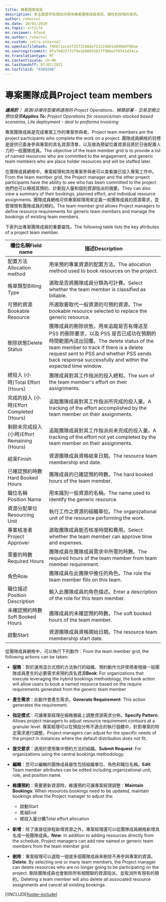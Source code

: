 ```yaml
---
title: 專案團隊成員
description: 本主題提供有關如何使用專案團隊成員資訊、屬性和排程的資訊。
author: ruhercul
ms.date: 10/01/2020
ms.topic: article
ms.reviewer: kfend
ms.author: ruhercul
ms.custom: intro-internal
ms.openlocfilehash: f46b71ece5f2573108def22224801dd960df00ae
ms.sourcegitcommit: 0fafe022731f0e1e8693382ff906e3f8541d34ca
ms.translationtype: HT
ms.contentlocale: zh-HK
ms.lasthandoff: 07/07/2021
ms.locfileid: "6369268"
---
```

# <a name="project-team-members"></a><span data-ttu-id="96dc8-103">專案團隊成員</span><span class="sxs-lookup"><span data-stu-id="96dc8-103">Project team members</span></span>

<span data-ttu-id="96dc8-104">_**適用於：** 資源/非庫存型案例適用的 Project Operations、精簡部署 - 交易至開立預估發票_</span><span class="sxs-lookup"><span data-stu-id="96dc8-104">_**Applies To:** Project Operations for resource/non-stocked based scenarios, Lite deployment - deal to proforma invoicing_</span></span>

<span data-ttu-id="96dc8-105">專案團隊成員是完成專案工作的專案參與者。</span><span class="sxs-lookup"><span data-stu-id="96dc8-105">Project team members are the project participants who complete the work on a project.</span></span> <span data-ttu-id="96dc8-106">團隊成員網格的目標是提供已委身參與專案的具名資源清單，以及做為預留位置資源且將於日後配置人力的一般團隊成員。</span><span class="sxs-lookup"><span data-stu-id="96dc8-106">The objective of the team member grid is to provide a list of named resources who are committed to the engagement, and generic team members who are place holder resources and will be staffed later.</span></span>

<span data-ttu-id="96dc8-107">在團隊成員網格中，專案經理和其他專案參與者可以查看誰已投入專案工作中。</span><span class="sxs-lookup"><span data-stu-id="96dc8-107">From the team member grid, the Project manager and the other project participants have the ability to see who has been committed to the project.</span></span> <span data-ttu-id="96dc8-108">他們也可以檢視其預約、計劃投入量和個別資源指派的摘要。</span><span class="sxs-lookup"><span data-stu-id="96dc8-108">They can also view a summary of their bookings, planned effort, and individual resource assignments.</span></span> <span data-ttu-id="96dc8-109">團隊成員網格可供專案經理用來定義一般團隊成員的資源需求，並管理現有團隊成員的預約。</span><span class="sxs-lookup"><span data-stu-id="96dc8-109">The team member grid allows Project managers to define resource requirements for generic team members and manage the bookings of existing team members.</span></span>

<span data-ttu-id="96dc8-110">下表列出專案團隊成員的重要屬性。</span><span class="sxs-lookup"><span data-stu-id="96dc8-110">The following table lists the key attributes of a project team member.</span></span>

| <span data-ttu-id="96dc8-111">欄位名稱</span><span class="sxs-lookup"><span data-stu-id="96dc8-111">Field name</span></span>          | <span data-ttu-id="96dc8-112">描述</span><span class="sxs-lookup"><span data-stu-id="96dc8-112">Description</span></span>                                                                                                                                                                  |
|--------------------------|-----------------------------------------------------------------------------------------------------------------------------------------------------------------------------------|
| <span data-ttu-id="96dc8-113">配置方法</span><span class="sxs-lookup"><span data-stu-id="96dc8-113">Allocation method</span></span>        | <span data-ttu-id="96dc8-114">用來預約專案資源的配置方法。</span><span class="sxs-lookup"><span data-stu-id="96dc8-114">The allocation method used to book resources on the project.</span></span>                                                                         |
| <span data-ttu-id="96dc8-115">帳單類型</span><span class="sxs-lookup"><span data-stu-id="96dc8-115">Billing Type</span></span>             | <span data-ttu-id="96dc8-116">選取是否將團隊成員分類為可計費。</span><span class="sxs-lookup"><span data-stu-id="96dc8-116">Select whether the team member is classified as billable.</span></span>                                                                                                                                       |
| <span data-ttu-id="96dc8-117">可預約資源</span><span class="sxs-lookup"><span data-stu-id="96dc8-117">Bookable Resource</span></span>        | <span data-ttu-id="96dc8-118">所選取要取代一般資源的可預約資源。</span><span class="sxs-lookup"><span data-stu-id="96dc8-118">The bookable resource selected to replace the generic resource.</span></span>                                                                                                                   |
| <span data-ttu-id="96dc8-119">刪除狀態</span><span class="sxs-lookup"><span data-stu-id="96dc8-119">Delete Status</span></span>            | <span data-ttu-id="96dc8-120">團隊成員的刪除狀態，用來追蹤是否有傳送至 PSS 的刪除要求，以及 PSS 是否已成功在預期的時間範圍內送出回覆。</span><span class="sxs-lookup"><span data-stu-id="96dc8-120">The delete status of the team member to track if there is a delete request sent to PSS and whether PSS sends back response successfully and within the expected time window.</span></span> |
| <span data-ttu-id="96dc8-121">總投入 (小時)</span><span class="sxs-lookup"><span data-stu-id="96dc8-121">Total Effort (Hours)</span></span>     | <span data-ttu-id="96dc8-122">團隊成員對其工作指派的投入總和。</span><span class="sxs-lookup"><span data-stu-id="96dc8-122">The sum of the team member's effort on their assignments.</span></span>                                                                                                                         |
| <span data-ttu-id="96dc8-123">完成的投入 (小時)</span><span class="sxs-lookup"><span data-stu-id="96dc8-123">Effort Completed (Hours)</span></span> | <span data-ttu-id="96dc8-124">追蹤團隊成員對其工作指派所完成的投入量。</span><span class="sxs-lookup"><span data-stu-id="96dc8-124">A tracking of the effort accomplished by the team member on their assignments.</span></span>                                                                                           |
| <span data-ttu-id="96dc8-125">剩餘未完成投入 (小時)</span><span class="sxs-lookup"><span data-stu-id="96dc8-125">Effort Remaining (Hours)</span></span> | <span data-ttu-id="96dc8-126">追蹤團隊成員對其工作指派尚未完成的投入量。</span><span class="sxs-lookup"><span data-stu-id="96dc8-126">A tracking of the effort not yet completed by the team member on their assignments.</span></span>                                                                                    |
| <span data-ttu-id="96dc8-127">結束</span><span class="sxs-lookup"><span data-stu-id="96dc8-127">Finish</span></span>                   | <span data-ttu-id="96dc8-128">資源團隊成員資格結束日期。</span><span class="sxs-lookup"><span data-stu-id="96dc8-128">The resource team membership end date.</span></span>                                                                                                                                            |
| <span data-ttu-id="96dc8-129">已確認預約時數</span><span class="sxs-lookup"><span data-stu-id="96dc8-129">Hard Booked Hours</span></span>        | <span data-ttu-id="96dc8-130">團隊成員的已確認預約時數。</span><span class="sxs-lookup"><span data-stu-id="96dc8-130">The hard booked hours of the team member.</span></span>                                                                                                                                                                |
| <span data-ttu-id="96dc8-131">職位名稱</span><span class="sxs-lookup"><span data-stu-id="96dc8-131">Position Name</span></span>            | <span data-ttu-id="96dc8-132">用來識別一般資源的名稱。</span><span class="sxs-lookup"><span data-stu-id="96dc8-132">The name used to identify the generic resource.</span></span>                                                                                                                                   |
| <span data-ttu-id="96dc8-133">資源分配單位</span><span class="sxs-lookup"><span data-stu-id="96dc8-133">Resourcing Unit</span></span>          | <span data-ttu-id="96dc8-134">執行工作之資源的組織單位。</span><span class="sxs-lookup"><span data-stu-id="96dc8-134">The organizational unit of the resource performing the work.</span></span>                                                                                                                      |
| <span data-ttu-id="96dc8-135">專案核准者</span><span class="sxs-lookup"><span data-stu-id="96dc8-135">Project Approver</span></span>         | <span data-ttu-id="96dc8-136">選取團隊成員能否核准時間和費用。</span><span class="sxs-lookup"><span data-stu-id="96dc8-136">Select whether the team member can approve time and expenses.</span></span>                                                                                                                     |
| <span data-ttu-id="96dc8-137">需要的時數</span><span class="sxs-lookup"><span data-stu-id="96dc8-137">Required Hours</span></span>           | <span data-ttu-id="96dc8-138">團隊成員在團隊成員需求中所需的時數。</span><span class="sxs-lookup"><span data-stu-id="96dc8-138">The required hours of the team member from team member requirement.</span></span>                                                                                                                       |
| <span data-ttu-id="96dc8-139">角色</span><span class="sxs-lookup"><span data-stu-id="96dc8-139">Role</span></span>                     | <span data-ttu-id="96dc8-140">團隊成員在此團隊中擔任的角色。</span><span class="sxs-lookup"><span data-stu-id="96dc8-140">The role the team member fills on this team.</span></span>                                                                                                                                |
| <span data-ttu-id="96dc8-141">職位描述</span><span class="sxs-lookup"><span data-stu-id="96dc8-141">Position Description</span></span>     | <span data-ttu-id="96dc8-142">輸入此團隊成員的角色描述。</span><span class="sxs-lookup"><span data-stu-id="96dc8-142">Enter a description of the role for this team member.</span></span>                                                                                                                             |
| <span data-ttu-id="96dc8-143">未確認預約時數</span><span class="sxs-lookup"><span data-stu-id="96dc8-143">Soft Booked Hours</span></span>        | <span data-ttu-id="96dc8-144">團隊成員的未確認預約時數。</span><span class="sxs-lookup"><span data-stu-id="96dc8-144">The soft booked hours of the team member.</span></span>                                                                                                                                                                 |
| <span data-ttu-id="96dc8-145">啟動</span><span class="sxs-lookup"><span data-stu-id="96dc8-145">Start</span></span>                    | <span data-ttu-id="96dc8-146">資源團隊成員資格開始日期。</span><span class="sxs-lookup"><span data-stu-id="96dc8-146">The resource team membership start date.</span></span>                                                                                                                                          |

<span data-ttu-id="96dc8-147">從團隊成員網格中，可以執行下列動作：</span><span class="sxs-lookup"><span data-stu-id="96dc8-147">From the team member grid, the following actions can be taken:</span></span>

- <span data-ttu-id="96dc8-148">**服務**：對於運用混合式預約方法執行的組織，預約動作允許使用者根據一般團隊成員產生的必要需求來預約具名資源</span><span class="sxs-lookup"><span data-stu-id="96dc8-148">**Book**: For organizations that execute leveraging the hybrid bookings methodology, the book action will allow users to book a named resource based on the require requirements generated from the generic team member</span></span>
- <span data-ttu-id="96dc8-149">**產生需求**：此動作會產生需求。</span><span class="sxs-lookup"><span data-stu-id="96dc8-149">**Generate Requirement**: This action generates the requirement.</span></span>
- <span data-ttu-id="96dc8-150">**指定模式**：可讓專案經理在細微層級上調整資源需求分佈。</span><span class="sxs-lookup"><span data-stu-id="96dc8-150">**Specify Pattern**: Allows project managers to adjust resource requirement contours at a granular level.</span></span> <span data-ttu-id="96dc8-151">專案經理可以在預設分佈不適合的執行個體中，針對專案的特定需求進行調整。</span><span class="sxs-lookup"><span data-stu-id="96dc8-151">Project managers can adjust for the specific needs of the project in instances where the default distribution does not fit.</span></span>
- <span data-ttu-id="96dc8-152">**提交要求**：適用於使用集中預約方法的組織。</span><span class="sxs-lookup"><span data-stu-id="96dc8-152">**Submit Request**: For organizations using the central bookings methodology.</span></span>
- <span data-ttu-id="96dc8-153">**編輯**：您可以編輯的團隊成員屬性包括組織單位、角色和職位名稱。</span><span class="sxs-lookup"><span data-stu-id="96dc8-153">**Edit**: Team member attributes can be edited including organizational unit, role, and position name.</span></span>
- <span data-ttu-id="96dc8-154">**維護預約**：需要更新資源時，維護預約可讓專案經理調整：</span><span class="sxs-lookup"><span data-stu-id="96dc8-154">**Maintain Bookings**: When resources bookings need to be updated, maintain bookings allow the Project manager to adjust the:</span></span>

    - <span data-ttu-id="96dc8-155">啟動</span><span class="sxs-lookup"><span data-stu-id="96dc8-155">Start</span></span>
    - <span data-ttu-id="96dc8-156">尾端</span><span class="sxs-lookup"><span data-stu-id="96dc8-156">End</span></span>
    - <span data-ttu-id="96dc8-157">總投入量分攤</span><span class="sxs-lookup"><span data-stu-id="96dc8-157">Total effort allocation</span></span>

- <span data-ttu-id="96dc8-158">**新增**：除了直接從排程新增資源之外，專案經理還可以從團隊成員網格新增具名或一般團隊成員。</span><span class="sxs-lookup"><span data-stu-id="96dc8-158">**New**: In addition to adding resources directly from the schedule, Project managers can add new named or generic team members from the team member grid.</span></span>
- <span data-ttu-id="96dc8-159">**刪除**：專案經理可以選取一個或多個團隊成員來刪除不再參與專案的資源。</span><span class="sxs-lookup"><span data-stu-id="96dc8-159">**Delete**: By selecting one or many team members, the Project manager can delete resources who are no longer going to be participating on the project.</span></span> <span data-ttu-id="96dc8-160">刪除團隊成員也會刪除所有相關聯的資源指派，並取消所有現有的預約。</span><span class="sxs-lookup"><span data-stu-id="96dc8-160">Deleting a team member will also delete all associated resource assignments and  cancel all existing bookings.</span></span>


[!INCLUDE[footer-include](../includes/footer-banner.md)]